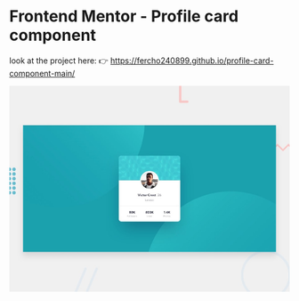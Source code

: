 # Frontend Mentor - Profile card component

look at the project here: 👉 https://fercho240899.github.io/profile-card-component-main/

![Fernando Castro Amaro](./design/desktop-preview.jpg)

